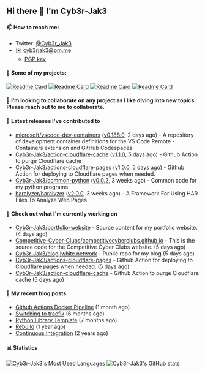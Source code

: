 ## Hi there 👋 I'm Cyb3r-Jak3

#### 📫 How to reach me:
  - Twitter: [@Cyb3r_Jak3](https://twitter.com/Cyb3r_Jak3)
  - ✉️ cyb3rjak3@pm.me
    - [PGP key](https://gist.githubusercontent.com/Cyb3r-Jak3/d1068b61b50239b171faf018a0269f67/raw/b876db002e6b0630795382c0b9134771ffa5fe3a/cyb3rjak3@pm.me.asc)

#### 🔭 Some of my projects:
[![Readme Card](https://github-readme-stats.vercel.app/api/pin/?username=Cyb3r-Jak3&repo=simple_http_server)](https://github.com/Cyb3r-Jak3/simple_http_server)
[![Readme Card](https://github-readme-stats.vercel.app/api/pin/?username=Cyb3r-Jak3&repo=html5validator-docker)](https://github.com/Cyb3r-Jak3/html5validator-docker)
[![Readme Card](https://github-readme-stats.vercel.app/api/pin/?username=Cyb3r-Jak3&repo=html5validator-action)](https://github.com/Cyb3r-Jak3/html5validator-action)
[![Readme Card](https://github-readme-stats.vercel.app/api/pin/?username=Cyb3r-Jak3&repo=notification_relay)](https://github.com/Cyb3r-Jak3/notification_relay)


#### 👯 I’m looking to collaborate on any project as I like diving into new topics. Please reach out to me to collaborate.


#### 🔭 Latest releases I've contributed to

- [microsoft/vscode-dev-containers](https://github.com/microsoft/vscode-dev-containers) ([v0.188.0](https://github.com/microsoft/vscode-dev-containers/releases/tag/v0.188.0), 2 days ago) - A repository of development container definitions for the VS Code Remote - Containers extension and GitHub Codespaces
- [Cyb3r-Jak3/action-cloudflare-cache](https://github.com/Cyb3r-Jak3/action-cloudflare-cache) ([v1.1.0](https://github.com/Cyb3r-Jak3/action-cloudflare-cache/releases/tag/v1.1.0), 5 days ago) - Github Action to purge Cloudflare cache
- [Cyb3r-Jak3/actions-cloudflare-pages](https://github.com/Cyb3r-Jak3/actions-cloudflare-pages) ([v1.0.0](https://github.com/Cyb3r-Jak3/actions-cloudflare-pages/releases/tag/v1.0.0), 5 days ago) - Github Action for deploying to Cloudflare pages when needed.
- [Cyb3r-Jak3/common-python](https://github.com/Cyb3r-Jak3/common-python) ([v0.0.2](https://github.com/Cyb3r-Jak3/common-python/releases/tag/v0.0.2), 3 weeks ago) - Common code for my python programs
- [haralyzer/haralyzer](https://github.com/haralyzer/haralyzer) ([v2.0.0](https://github.com/haralyzer/haralyzer/releases/tag/v2.0.0), 3 weeks ago) - A Framework For Using HAR Files To Analyze Web Pages

#### 👷 Check out what I'm currently working on

- [Cyb3r-Jak3/portfolio-website](https://github.com/Cyb3r-Jak3/portfolio-website) - Source content for my portfolio website. (4 days ago)
- [Competitive-Cyber-Clubs/competitivecyberclubs.github.io](https://github.com/Competitive-Cyber-Clubs/competitivecyberclubs.github.io) - This is the source code for the Competitive Cyber Clubs website.  (5 days ago)
- [Cyb3r-Jak3/blog.jwhite.network](https://github.com/Cyb3r-Jak3/blog.jwhite.network) - Public repo for my blog (5 days ago)
- [Cyb3r-Jak3/actions-cloudflare-pages](https://github.com/Cyb3r-Jak3/actions-cloudflare-pages) - Github Action for deploying to Cloudflare pages when needed. (5 days ago)
- [Cyb3r-Jak3/action-cloudflare-cache](https://github.com/Cyb3r-Jak3/action-cloudflare-cache) - Github Action to purge Cloudflare cache (5 days ago)

#### 📜 My recent blog posts

- [Github Actions Docker Pipeline](https://blog.jwhite.network/Github-Action-Docker/) (1 month ago)
- [Switching to traefik](https://blog.jwhite.network/Traefik/) (6 months ago)
- [Python Library Template](https://blog.jwhite.network/Python-Template/) (7 months ago)
- [Rebuild](https://blog.jwhite.network/Rebuild/) (1 year ago)
- [Continuous Integration](https://blog.jwhite.network/Continuous-Integration/) (2 years ago)


#### 📊 Statistics
![Cyb3r-Jak3's Most Used Languages](https://github-readme-stats.vercel.app/api/top-langs/?username=Cyb3r-Jak3&theme=cobalt&hide=css,html,scss)
![Cyb3r-Jak3's GitHub stats](https://github-readme-stats.vercel.app/api?username=Cyb3r-Jak3&count_private=true&show_icons=true&theme=cobalt&line_height=40)
